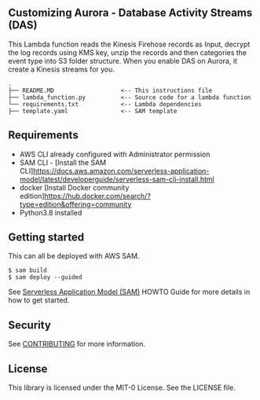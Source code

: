## Customizing Aurora - Database Activity Streams (DAS)  
This Lambda function reads the Kinesis Firehose records as Input, decrypt the log records using KMS key, unzip the records and then categories the event type into S3 folder structure. When you enable DAS on Aurora, it create a Kinesis streams for you. 

```
.
├── README.MD                   <-- This instructions file
├── lambda_function.py          <-- Source code for a lambda function
└── requirements.txt            <-- Lambda dependencies
├── template.yaml               <-- SAM template
```

## Requirements 
* AWS CLI already configured with Administrator permission
* SAM CLI - [Install the SAM CLI]<https://docs.aws.amazon.com/serverless-application-model/latest/developerguide/serverless-sam-cli-install.html>
* docker [Install Docker community edition]<https://hub.docker.com/search/?type=edition&offering=community>
* Python3.8 installed

## Getting started
This can all be deployed with AWS SAM.
```
$ sam build  
$ sam deploy --guided
```

See [Serverless Application Model (SAM)](https://github.com/aws/serverless-application-model/blob/master/HOWTO.md) HOWTO Guide for more details in how to get started.

## Security

See [CONTRIBUTING](CONTRIBUTING.md#security-issue-notifications) for more information.

## License

This library is licensed under the MIT-0 License. See the LICENSE file.

